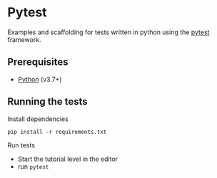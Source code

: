 # Pytest

Examples and scaffolding for tests written in python using the [pytest](https://docs.pytest.org/en/latest/) framework.


## Prerequisites

* [Python](https://www.python.org/) (v3.7+)

## Running the tests

Install dependencies

  ```
  pip install -r requirements.txt
  ```

Run tests

  * Start the tutorial level in the editor
  * run `pytest`
